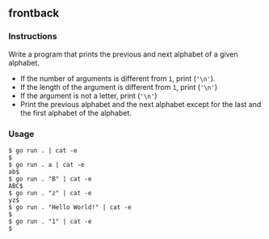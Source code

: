 ## frontback

### Instructions

Write a program that prints the previous and next alphabet of a given alphabet.
- If the number of arguments is different from `1`, print (`'\n'`).
- If the length of the argument is different from `1`, print (`'\n'`)
- If the argument is not a letter, print (`'\n'`)
- Print the previous alphabet and the next alphabet except for the last and the first alphabet of the alphabet.

### Usage

```console
$ go run . | cat -e 
$
$ go run . a | cat -e
ab$
$ go run . "B" | cat -e
ABC$
$ go run . "z" | cat -e
yz$
$ go run . "Hello World!" | cat -e
$
$ go run . "1" | cat -e
$
```
